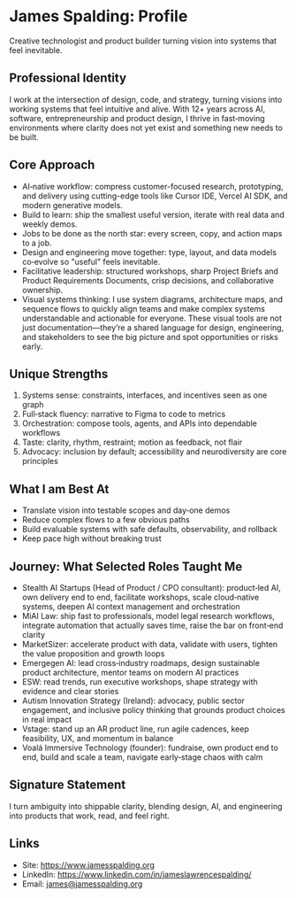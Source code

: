# James Spalding: Profile

Creative technologist and product builder turning vision into systems that feel inevitable.

## Professional Identity
I work at the intersection of design, code, and strategy, turning visions into working systems that feel intuitive and alive. With 12+ years across AI, software, entrepreneurship and product design, I thrive in fast‑moving environments where clarity does not yet exist and something new needs to be built.

## Core Approach
- AI‑native workflow: compress customer-focused research, prototyping, and delivery using cutting-edge tools like Cursor IDE, Vercel AI SDK, and modern generative models.
- Build to learn: ship the smallest useful version, iterate with real data and weekly demos.
- Jobs to be done as the north star: every screen, copy, and action maps to a job.
- Design and engineering move together: type, layout, and data models co‑evolve so "useful" feels inevitable.
- Facilitative leadership: structured workshops, sharp Project Briefs and Product Requirements Documents, crisp decisions, and collaborative ownership.
- Visual systems thinking: I use system diagrams, architecture maps, and sequence flows to quickly align teams and make complex systems understandable and actionable for everyone. These visual tools are not just documentation—they’re a shared language for design, engineering, and stakeholders to see the big picture and spot opportunities or risks early.

## Unique Strengths
1. Systems sense: constraints, interfaces, and incentives seen as one graph  
2. Full‑stack fluency: narrative to Figma to code to metrics  
3. Orchestration: compose tools, agents, and APIs into dependable workflows  
4. Taste: clarity, rhythm, restraint; motion as feedback, not flair  
5. Advocacy: inclusion by default; accessibility and neurodiversity are core principles 

## What I am Best At
- Translate vision into testable scopes and day‑one demos  
- Reduce complex flows to a few obvious paths  
- Build evaluable systems with safe defaults, observability, and rollback  
- Keep pace high without breaking trust  


## Journey: What Selected Roles Taught Me
- Stealth AI Startups (Head of Product / CPO consultant): product‑led AI, own delivery end to end, facilitate workshops, scale cloud‑native systems, deepen AI context management and orchestration
- MiAI Law: ship fast to professionals, model legal research workflows, integrate automation that actually saves time, raise the bar on front‑end clarity
- MarketSizer: accelerate product with data, validate with users, tighten the value proposition and growth loops
- Emergegen AI: lead cross‑industry roadmaps, design sustainable product architecture, mentor teams on modern AI practices
- ESW: read trends, run executive workshops, shape strategy with evidence and clear stories
- Autism Innovation Strategy (Ireland): advocacy, public sector engagement, and inclusive policy thinking that grounds product choices in real impact
- Vstage: stand up an AR product line, run agile cadences, keep feasibility, UX, and momentum in balance
- Voalá Immersive Technology (founder): fundraise, own product end to end, build and scale a team, navigate early‑stage chaos with calm

## Signature Statement
I turn ambiguity into shippable clarity, blending design, AI, and engineering into products that work, read, and feel right.

## Links
- Site: https://www.jamesspalding.org  
- LinkedIn: https://www.linkedin.com/in/jameslawrencespalding/  
- Email: james@jamesspalding.org
